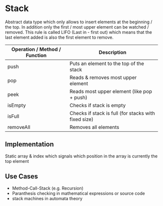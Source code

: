 # Stack

Abstract data type which only allows to insert elements at the beginning / the top. In addition only the first / most upper element can be watched / removed. This rule is called LIFO (Last in - first out) which means that the last element added is also the first element to remove.

| Operation / Method / Function | Description                                                                                                                                         |
| ----------------------------- | --------------------------------------------------------------------------------------------------------------------------------------------------- |
| push                          | Puts an element to the top of the stack                                                                                                             |
| pop                           | Reads & removes most upper element                                                                                                                  |
| peek                          | Reads most upper element (like pop + push)                                                                                                          |
| isEmpty                       | Checks if stack is empty                                                                                                                            |
| isFull                        | Checks if stack is full (for stacks with fixed size)                                                                                                |
| removeAll                     | Removes all elements                                                                                                                                |

## Implementation

Static array & index which signals which position in the array is currently the top element

## Use Cases

- Method-Call-Stack (e.g. Recursion)
- Paranthesis checking in mathematical expressions or source code
- stack machines in automata theory 
